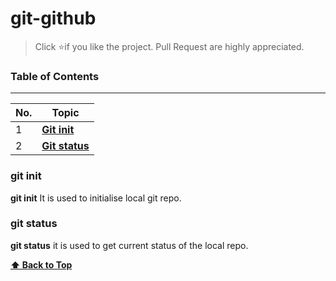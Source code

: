 # git-github

> Click :star:if you like the project. Pull Request are highly appreciated.

### Table of Contents

---

| No. | Topic                                                                   |
| --- | ----------------------------------------------------------------------- |
| 1   | [**Git init**](#git-init)                               				|
| 2   | [**Git status**](#git-status)         |


### git init

**git init** It is used to initialise local git repo.


### git status

**git status** it is used to get current status of the local repo.


**[⬆ Back to Top](#table-of-contents)**
